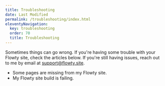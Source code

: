 ```yaml
---
title: Troubleshooting
date: Last Modified
permalink: /troubleshooting/index.html
eleventyNavigation:
  key: troubleshooting
  order: 70
  title: Troubleshooting
---
```


Sometimes things can go wrong. If you're having some trouble with your Flowty site, check the articles below. If you're still having issues, reach out to me by email at [support@flowty.site](mailto:support@flowty.site).

- Some pages are missing from my Flowty site.
- My Flowty site build is failing.